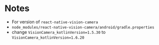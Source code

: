 # Notes
- For version of `react-native-vision-camera`
- `node_modules/react-native-vision-camera/android/gradle.properties`
- change `VisionCamera_kotlinVersion=1.5.30` to `VisionCamera_kotlinVersion=1.6.20`